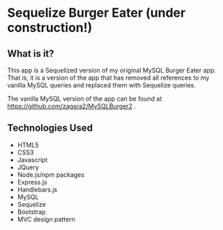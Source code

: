 # Sequelize Burger Eater (under construction!)

## What is it?

This app is a Sequelized version of my original MySQL Burger Eater app. That is, it is a version of the app that has removed all references to my vanilla MySQL queries and replaced them with Sequelize queries.

The vanilla MySQL version of the app can be found at https://github.com/zagara2/MySQLBurger2 .

## Technologies Used
* HTML5
* CSS3
* Javascript
* JQuery
* Node.js/npm packages
* Express.js
* Handlebars.js
* MySQL
* Sequelize
* Bootstrap
* MVC design pattern